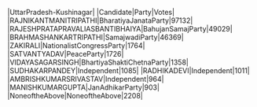  
|UttarPradesh-Kushinagar|
|Candidate|Party|Votes|
|RAJNIKANTMANITRIPATHI|BharatiyaJanataParty|97132|
|RAJESHPRATAPRAVALIASBANTIBHAIYA|BahujanSamajParty|49029|
|BRAHMASHANKARTRIPATHI|SamajwadiParty|46369|
|ZAKIRALI|NationalistCongressParty|1764|
|SATVANTYADAV|PeaceParty|1726|
|VIDAYASAGARSINGH|BhartiyaShaktiChetnaParty|1358|
|SUDHAKARPANDEY|Independent|1085|
|RADHIKADEVI|Independent|1011|
|AMBRISHKUMARSRIVASTAV|Independent|964|
|MANISHKUMARGUPTA|JanAdhikarParty|903|
|NoneoftheAbove|NoneoftheAbove|2208|
